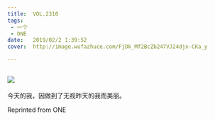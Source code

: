 ```yaml
---
title:	VOL.2310
tags:
 - 一个
 - ONE
date:	2019/02/2 1:39:52
cover:	http://image.wufazhuce.com/FjDk_Mf2BcZb247VJ24djx-CKa_y

---
```

![](http://image.wufazhuce.com/FjDk_Mf2BcZb247VJ24djx-CKa_y)
---

今天的我，因做到了无视昨天的我而美丽。
 
Reprinted from ONE
